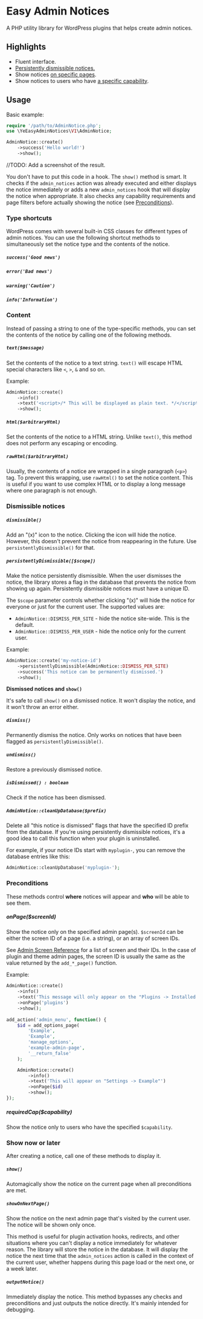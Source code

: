 # Easy Admin Notices
A PHP utility library for WordPress plugins that helps create admin notices.

## Highlights
* Fluent interface.
* [Persistently dismissible notices.](#persistentlydismissiblescope)
* Show notices [on specific pages](#onpagescreenid).
* Show notices to users who have [a specific capability](#requiredcapcapability).

## Usage

Basic example:
```php
require '/path/to/AdminNotice.php';
use \YeEasyAdminNotices\V1\AdminNotice;

AdminNotice::create()
	->success('Hello world!')
	->show();
```

//TODO: Add a screenshot of the result.

You don't have to put this code in a hook. The `show()` method is smart. It checks if the `admin_notices` action was already executed and either displays the notice immediately or adds a new `admin_notices` hook that will display the notice when appropriate. It also checks any capability requirements and page filters before actually showing the notice (see [Preconditions](#preconditions)).

### Type shortcuts

WordPress comes with several built-in CSS classes for different types of admin notices. You can use the following shortcut methods to simultaneously set the notice type and the contents of the notice.

##### `success('Good news')`
##### `error('Bad news')`
##### `warning('Caution')`
##### `info('Information')`

### Content

Instead of passing a string to one of the type-specific methods, you can set the contents of the notice by calling one of the following methods. 

##### `text($message)`

Set the contents of the notice to a text string. `text()` will escape 
HTML special characters like `<`, `>`, `&` and so on.

Example:
```php
AdminNotice::create()
	->info()
	->text('<script>/* This will be displayed as plain text. */</script>')
	->show();
```

##### `html($arbitraryHtml)`

Set the contents of the notice to a HTML string. Unlike `text()`, this method does not perform any escaping or encoding.
 
##### `rawHtml($arbitraryHtml)`

Usually, the contents of a notice are wrapped in a single paragraph (`<p>`) tag. To prevent this wrapping, use `rawHtml()` to set the notice content. This is useful if you want to use complex HTML or to display a long message where one paragraph is not enough.

### Dismissible notices

##### `dismissible()`

Add an "(x)" icon to the notice. Clicking the icon will hide the notice. However, this doesn't prevent the notice from reappearing in the future. Use `persistentlyDismissible()` for that.

##### `persistentlyDismissible([$scope])`

Make the notice persistently dismissible. When the user dismisses the notice, the library stores a flag in the database that prevents the notice from showing up again. Persistently dismissible notices must have a unique ID.
 
The `$scope` parameter controls whether clicking "(x)" will hide the notice for everyone or just for the current user. The supported values are:

* `AdminNotice::DISMISS_PER_SITE` - hide the notice site-wide. This is the default.
* `AdminNotice::DISMISS_PER_USER` - hide the notice only for the current user.

Example:
```php
AdminNotice::create('my-notice-id')
	->persistentlyDismissible(AdminNotice::DISMISS_PER_SITE)
	->success('This notice can be permanently dismissed.')
	->show();
```

**Dismissed notices and `show()`**

It's safe to call `show()` on a dismissed notice. It won't display the notice, and it won't throw an error either. 

##### `dismiss()`

Permanently dismiss the notice. Only works on notices that have been flagged as `persistentlyDismissible()`.

##### `undismiss()`

Restore a previously dismissed notice.

##### `isDismissed() : boolean`

Check if the notice has been dismissed.

##### `AdminNotice::cleanUpDatabase($prefix)`

Delete all "this notice is dismissed" flags that have the specified ID prefix from the database. If you're using persistently dismissible notices, it's a good idea to call this function when your plugin is uninstalled. 

For example, if your notice IDs start with `myplugin-`, you can remove the database entries like this:
```php
AdminNotice::cleanUpDatabase('myplugin-');
```

### Preconditions

These methods control **where** notices will appear and **who** will be able to see them.
 
##### onPage($screenId)

Show the notice only on the specified admin page(s). `$screenId` can be either the screen ID of a page (i.e. a string), or an array of screen IDs.
 
See [Admin Screen Reference](https://codex.wordpress.org/Plugin_API/Admin_Screen_Reference) for a list of screen and their IDs. In the case of plugin and theme admin pages, the screen ID is usually the same as the value returned by the `add_*_page()` function.

Example:
```php
AdminNotice::create()
	->info()
	->text('This message will only appear on the "Plugins -> Installed Plugins" page')
	->onPage('plugins')
	->show();
	
add_action('admin_menu', function() {
	$id = add_options_page(
		'Example',
		'Example',
		'manage_options',
		'example-admin-page',
		'__return_false'
	);

	AdminNotice::create()
		->info()
		->text('This will appear on "Settings -> Example"')
		->onPage($id)
		->show();
});

```

##### requiredCap($capability)

Show the notice only to users who have the specified `$capability`.

### Show now or later

After creating a notice, call one of these methods to display it.

##### `show()`

Automagically show the notice on the current page when all preconditions are met.

##### `showOnNextPage()`

Show the notice on the next admin page that's visited by the current user. The notice will be shown only once. 

This method is useful for plugin activation hooks, redirects, and other situations where you can't display a notice immediately for whatever reason. The library will store the notice in the database. It will display the notice the next time that the `admin_notices` action is called in the context of the current user, whether happens during this page load or the next one, or a week later.  

##### `outputNotice()`

Immediately display the notice. This method bypasses any checks and preconditions and just outputs the notice directly. It's mainly intended for debugging.